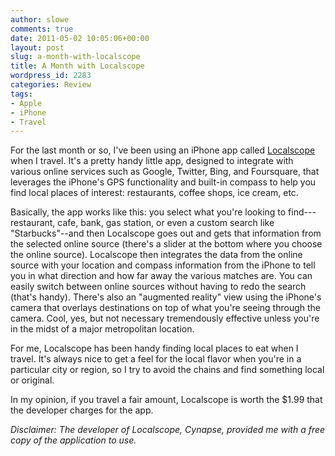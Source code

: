 ```yaml
---
author: slowe
comments: true
date: 2011-05-02 10:05:06+00:00
layout: post
slug: a-month-with-localscope
title: A Month with Localscope
wordpress_id: 2283
categories: Review
tags:
- Apple
- iPhone
- Travel
---
```


For the last month or so, I've been using an iPhone app called [Localscope](http://www.cynapse.com/localscope) when I travel. It's a pretty handy little app, designed to integrate with various online services such as Google, Twitter, Bing, and Foursquare, that leverages the iPhone's GPS functionality and built-in compass to help you find local places of interest: restaurants, coffee shops, ice cream, etc.

Basically, the app works like this: you select what you're looking to find---restaurant, cafe, bank, gas station, or even a custom search like "Starbucks"--and then Localscope goes out and gets that information from the selected online source (there's a slider at the bottom where you choose the online source). Localscope then integrates the data from the online source with your location and compass information from the iPhone to tell you in what direction and how far away the various matches are. You can easily switch between online sources without having to redo the search (that's handy). There's also an "augmented reality" view using the iPhone's camera that overlays destinations on top of what you're seeing through the camera. Cool, yes, but not necessary tremendously effective unless you're in the midst of a major metropolitan location.

For me, Localscope has been handy finding local places to eat when I travel. It's always nice to get a feel for the local flavor when you're in a particular city or region, so I try to avoid the chains and find something local or original.

In my opinion, if you travel a fair amount, Localscope is worth the $1.99 that the developer charges for the app.

_Disclaimer: The developer of Localscope, Cynapse, provided me with a free copy of the application to use._
